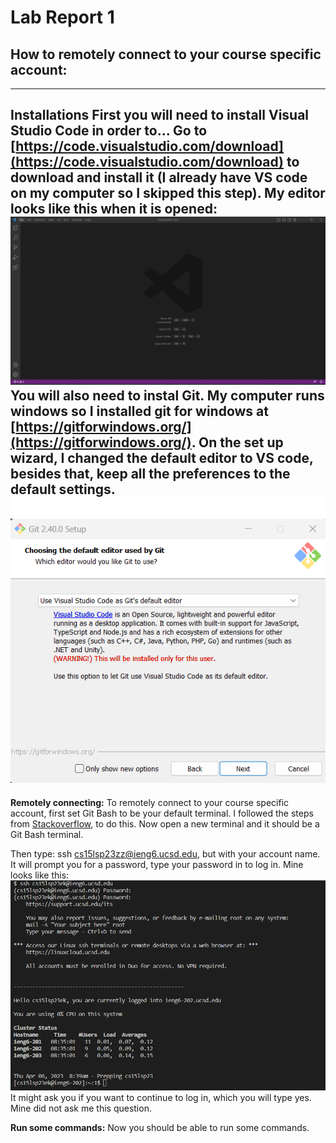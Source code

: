 # Lab Report 1
## How to remotely connect to your course specific account:
***
**Installations**
First you will need to install Visual Studio Code in order to... Go to [https://code.visualstudio.com/download](https://code.visualstudio.com/download) to download and install it (I already have VS code on my computer so I skipped this step).
My editor looks like this when it is opened:
![Image](VScodeSC.png)
You will also need to instal Git. My computer runs windows so I installed git for windows at [https://gitforwindows.org/](https://gitforwindows.org/).
On the set up wizard, I changed the default editor to VS code, besides that, keep all the preferences to the default settings.
![Image](GitInstall.png)
---
**Remotely connecting:**
To remotely connect to your course specific account, first set Git Bash to be your default terminal. I followed the steps from [Stackoverflow](https://stackoverflow.com/a/50527994), to do this.
Now open a new terminal and it should be a Git Bash terminal.

Then type: ssh cs15lsp23zz@ieng6.ucsd.edu, but with your account name. It will prompt you for a password, type your password in to log in. Mine looks like this:
![Image](terminalSC1.png)
It might ask you if you want to continue to log in, which you will type yes. Mine did not ask me this question.

**Run some commands:**
Now you should be able to run some commands.
